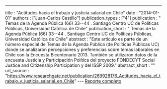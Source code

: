 ---
title : "Actitudes hacia el trabajo y justicia salarial en Chile"
date : "2014-01-01"
authors : ["Juan-Carlos Castillo"]
publication_types : ["4"]
publication : " Temas de la Agenda Pública (66) 33--44 . Santiago Centro UC de Políticas Públicas, Universidad Católica de Chile"
publication_short : " Temas de la Agenda Pública (66) 33--44 . Santiago Centro UC de Políticas Públicas, Universidad Católica de Chile"
abstract : "Este artículo es parte de un número especial de Temas de la Agenda Pública (de Políticas Públicas UC) donde se analizaron percepciones y preferencias sobre temas laborales en Chile con la Encuesta Bicentenario 2013. También se utilizaron datos de la encuesta Justicia y Participación Política del proyecto FONDECYT Social Justice and Citizenship Participation y del ISSP 2009."
abstract_short : ""
url_source : "https://www.researchgate.net/publication/269928176_Actitudes_hacia_el_trabajo_y_justicia_salarial_en_Chile"
--- [Reporte completo](https://politicaspublicas.uc.cl/publicacion/serie-temas-de-la-agenda/serie-no-66-encuesta-nacional-bicentenario-universidad-catolica-adimark-2013/)
